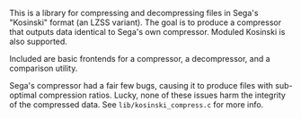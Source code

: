 This is a library for compressing and decompressing files in Sega's "Kosinski"
format (an LZSS variant). The goal is to produce a compressor that outputs data
identical to Sega's own compressor. Moduled Kosinski is also supported.

Included are basic frontends for a compressor, a decompressor, and a comparison
utility.

Sega's compressor had a fair few bugs, causing it to produce files with
sub-optimal compression ratios. Lucky, none of these issues harm the integrity
of the compressed data. See `lib/kosinski_compress.c` for more info.
